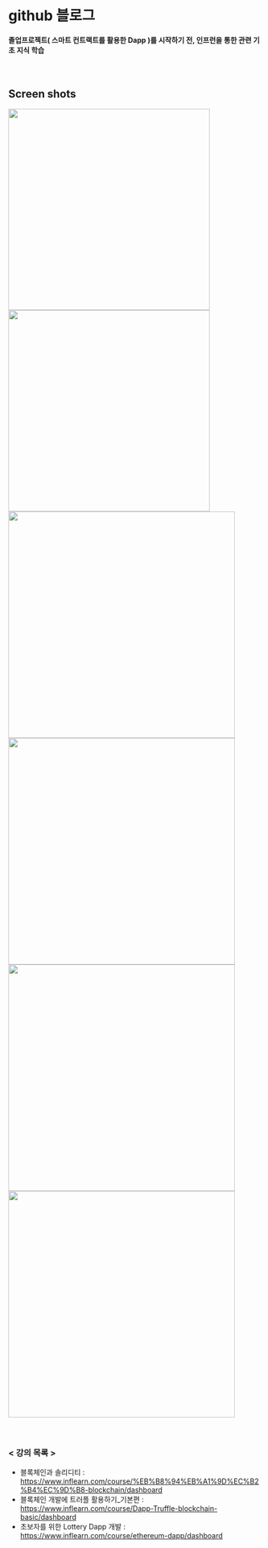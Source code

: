 # github 블로그 

#### 졸업프로젝트( 스마트 컨트랙트를 활용한 Dapp )를 시작하기 전, 인프런을 통한 관련 기초 지식 학습 ####
<br/>

Screen shots
------------

<div>
<img width="400"  src="https://user-images.githubusercontent.com/33508664/95010291-01672d00-0663-11eb-9de4-480810cd775b.jpg"> 
<img width="400"  src="https://user-images.githubusercontent.com/33508664/95010293-02985a00-0663-11eb-904f-62193d8d373c.jpg"><br/>  
<img width="450"  src="https://user-images.githubusercontent.com/33508664/95010292-01ffc380-0663-11eb-999d-c4222806e901.jpg">
<img width="450"  src="https://user-images.githubusercontent.com/33508664/95010294-0330f080-0663-11eb-8b2f-41d05182efbd.jpg"><br/>  
<img width="450"  src="https://user-images.githubusercontent.com/33508664/95010289-fca27900-0662-11eb-8130-def38631053b.jpg">
<img width="450"  src="https://user-images.githubusercontent.com/33508664/95010290-00360000-0663-11eb-9d7f-53f10798ec18.jpg">  
</div>
<br/>
<br/>

### < 강의 목록 > ###
+ 블록체인과 솔리디티 : https://www.inflearn.com/course/%EB%B8%94%EB%A1%9D%EC%B2%B4%EC%9D%B8-blockchain/dashboard  
+ 블록체인 개발에 트러플 활용하기_기본편 : https://www.inflearn.com/course/Dapp-Truffle-blockchain-basic/dashboard  
+ 초보자를 위한 Lottery Dapp 개발 : https://www.inflearn.com/course/ethereum-dapp/dashboard  
<br/>
<br/>
